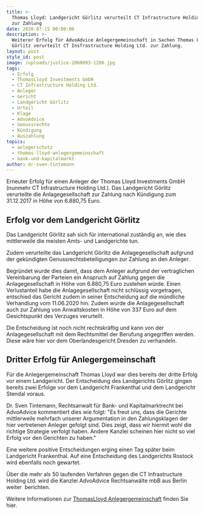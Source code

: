 ```yaml
---
title: >-
  Thomas Lloyd: Landgericht Görlitz verurteilt CT Infrastructure Holding Ltd.
  zur Zahlung
date: 2020-07-15 00:00:00
description: >-
  Weiterer Erfolg für AdvoAdvice Anlegergemeinschaft in Sachen Thomas Lloyd - LG
  Görlitz verurteilt CT Insfrastructure Holding Ltd. zur Zahlung.
layout: post
style_id: post
image: /uploads/justice-2060093-1280.jpg
tags:
  - Erfolg
  - ThomasLloyd Investments GmbH
  - CT Infrastructure Holding Ltd.
  - Anleger
  - Gericht
  - Landgericht Görlitz
  - Urteil
  - Klage
  - AdvoAdvice
  - Genussrechte
  - Kündigung
  - Auszahlung
topics:
  - anlegerschutz
  - thomas-lloyd-anlegergemeinschaft
  - bank-und-kapitalmarkt
author: dr-sven-tintemann
---
```

Erneuter Erfolg für einen Anleger der Thomas Lloyd Investments GmbH (nunmehr CT Infrastructure Holding Ltd.). Das Landgericht Görlitz verurteilte die Anlagegesellschaft zur Zahlung nach Kündigung zum 31.12.2017 in Höhe von 6.880,75 Euro.&nbsp;

## Erfolg vor dem Landgericht Görlitz

Das Landgericht Görlitz sah sich für international zuständig an, wie dies mittlerweile die meisten Amts- und Landgerichte tun.&nbsp;

Zudem verurteilte das Landgericht Görlitz die Anlagegesellschaft aufgrund der gekündigten Genussrechtsbeteiligungen zur Zahlung an den Anleger.

Begründet wurde dies damit, dass dem Anleger aufgrund der vertraglichen Vereinbarung der Parteien ein Anspruch auf Zahlung gegen die Anlagegesellschaft in Höhe von 6.880,75 Euro zustehen würde. Einen Verlustanteil habe die Anlagegesellschaft nicht schlüssig vorgetragen, entschied das Gericht zudem in seiner Entscheidung auf die mündliche Verhandlung vom 11.06.2020 hin. Zudem wurde die Anlagegesellschaft auch zur Zahlung von Anwaltskosten in Höhe von 337 Euro auf dem Gesichtspunkt des Verzuges verurteilt.&nbsp;

Die Entscheidung ist noch nicht rechtskräftig und kann von der Anlagegesellschaft mit dem Rechtsmittel der Berufung angegriffen werden. Diese wäre hier vor dem Oberlandesgericht Dresden zu verhandeln.&nbsp;

## Dritter Erfolg für Anlegergemeinschaft

Für die Anlegergemeinschaft Thomas Lloyd war dies bereits der dritte Erfolg vor einem Landgericht. Der Entscheidung des Landgerichts Görlitz gingen bereits zwei Erfolge vor dem Landgericht Frankenthal und dem Landgericht Stendal voraus.&nbsp;

Dr. Sven Tintemann, Rechtsanwalt für Bank- und Kapitalmarktrecht bei AdvoAdvice kommentiert dies wie folgt: "Es freut uns, dass die Gerichte mittlerweile mehrfach unserer Argumentation in den Zahlungsklagen der hier vertretenen Anleger gefolgt sind. Dies zeigt, dass wir hiermit wohl die richtige Strategie verfolgt haben. Andere Kanzlei scheinen hier nicht so viel Erfolg vor den Gerichten zu haben."

Eine weitere positive Entscheidungen erging einen Tag später beim Landgericht Frankenthal. Auf eine Entscheidung des Landgerichts Rostock wird ebenfalls noch gewartet.

Über die mehr als 50 laufenden Verfahren gegen die CT Infrastructure Holding Ltd. wird die Kanzlei AdvoAdvice Rechtsanwälte mbB aus Berlin weiter&nbsp; berichten.&nbsp;

Weitere Informationen zur [ThomasLloyd Anlegergemeinschaft](/themen/thomas-lloyd-anlegergemeinschaft/) finden Sie hier.&nbsp;
